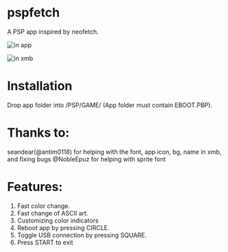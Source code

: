 # pspfetch
A PSP app inspired by neofetch.

![](https://i.imgur.com/cjEBznw.png "in app")

![](https://i.imgur.com/X7QSf8G.png "in xmb")

# Installation
Drop app folder into /PSP/GAME/ (App folder must contain EBOOT.PBP). 

# Thanks to:
seandear(@antim0118) for helping with the font, app icon, bg, name in xmb, and fixing bugs
@NobleEpuz for helping with sprite font

   
# Features:
1. Fast color change.
2. Fast change of ASCII art.
3. Customizing color indicators
4. Reboot app by pressing CIRCLE.
5. Toggle USB connection by pressing SQUARE.
6. Press START to exit
